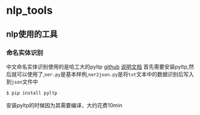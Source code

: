 # nlp_tools
nlp使用的工具
---

### 命名实体识别
中文命名实体识别使用的是哈工大的pyltp
[github](https://github.com/HIT-SCIR/pyltp)
[说明文档](https://pyltp.readthedocs.io/zh_CN/latest/)
首先需要安装pyltp,然后就可以使用了,`ner.py`是基本样例,`ner2json.py`是将`txt`文本中的数据识别后写入到`json`文件中
```bash
$ pip install pyltp
```
安装pyltp的时候因为其需要编译，大约花费10min